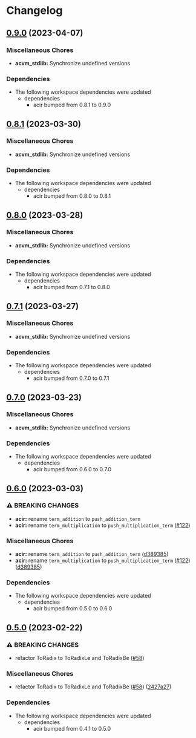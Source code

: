 # Changelog

## [0.9.0](https://github.com/noir-lang/acvm/compare/acvm_stdlib-v0.8.1...acvm_stdlib-v0.9.0) (2023-04-07)


### Miscellaneous Chores

* **acvm_stdlib:** Synchronize undefined versions


### Dependencies

* The following workspace dependencies were updated
  * dependencies
    * acir bumped from 0.8.1 to 0.9.0

## [0.8.1](https://github.com/noir-lang/acvm/compare/acvm_stdlib-v0.8.0...acvm_stdlib-v0.8.1) (2023-03-30)


### Miscellaneous Chores

* **acvm_stdlib:** Synchronize undefined versions


### Dependencies

* The following workspace dependencies were updated
  * dependencies
    * acir bumped from 0.8.0 to 0.8.1

## [0.8.0](https://github.com/noir-lang/acvm/compare/acvm_stdlib-v0.7.1...acvm_stdlib-v0.8.0) (2023-03-28)


### Miscellaneous Chores

* **acvm_stdlib:** Synchronize undefined versions


### Dependencies

* The following workspace dependencies were updated
  * dependencies
    * acir bumped from 0.7.1 to 0.8.0

## [0.7.1](https://github.com/noir-lang/acvm/compare/acvm_stdlib-v0.7.0...acvm_stdlib-v0.7.1) (2023-03-27)


### Miscellaneous Chores

* **acvm_stdlib:** Synchronize undefined versions


### Dependencies

* The following workspace dependencies were updated
  * dependencies
    * acir bumped from 0.7.0 to 0.7.1

## [0.7.0](https://github.com/noir-lang/acvm/compare/acvm_stdlib-v0.6.0...acvm_stdlib-v0.7.0) (2023-03-23)


### Miscellaneous Chores

* **acvm_stdlib:** Synchronize undefined versions


### Dependencies

* The following workspace dependencies were updated
  * dependencies
    * acir bumped from 0.6.0 to 0.7.0

## [0.6.0](https://github.com/noir-lang/acvm/compare/acvm_stdlib-v0.5.0...acvm_stdlib-v0.6.0) (2023-03-03)


### ⚠ BREAKING CHANGES

* **acir:** rename `term_addition` to `push_addition_term`
* **acir:** rename `term_multiplication` to `push_multiplication_term` ([#122](https://github.com/noir-lang/acvm/issues/122))

### Miscellaneous Chores

* **acir:** rename `term_addition` to `push_addition_term` ([d389385](https://github.com/noir-lang/acvm/commit/d38938542851a97dc01727438391e6a65e44c689))
* **acir:** rename `term_multiplication` to `push_multiplication_term` ([#122](https://github.com/noir-lang/acvm/issues/122)) ([d389385](https://github.com/noir-lang/acvm/commit/d38938542851a97dc01727438391e6a65e44c689))


### Dependencies

* The following workspace dependencies were updated
  * dependencies
    * acir bumped from 0.5.0 to 0.6.0

## [0.5.0](https://github.com/noir-lang/acvm/compare/acvm_stdlib-v0.4.1...acvm_stdlib-v0.5.0) (2023-02-22)


### ⚠ BREAKING CHANGES

* refactor ToRadix to ToRadixLe and ToRadixBe ([#58](https://github.com/noir-lang/acvm/issues/58))

### Miscellaneous Chores

* refactor ToRadix to ToRadixLe and ToRadixBe ([#58](https://github.com/noir-lang/acvm/issues/58)) ([2427a27](https://github.com/noir-lang/acvm/commit/2427a275048e598c6d651cce8348a4c55148f235))


### Dependencies

* The following workspace dependencies were updated
  * dependencies
    * acir bumped from 0.4.1 to 0.5.0
